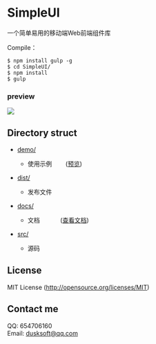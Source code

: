 # SimpleUI
一个简单易用的移动端Web前端组件库

Compile：<br/>
```node
$ npm install gulp -g
$ cd SimpleUI/
$ npm install
$ gulp
```

### preview
![](https://seawongcn.github.io/SimpleUI/demo/img/qrcode.png)

## Directory struct

- [demo/](demo/)
    + 使用示例&nbsp;&nbsp;&nbsp;&nbsp;&nbsp;&nbsp;&nbsp;&nbsp;([预览](https://dusksoft.github.io/SimpleUI/demo/index.html))

- [dist/](dist/)
    + 发布文件

- [docs/](docs/index.md)
    + 文档&nbsp;&nbsp;&nbsp;&nbsp;&nbsp;&nbsp;&nbsp;&nbsp;&nbsp;&nbsp;&nbsp;&nbsp;([查看文档](docs/index.md))

- [src/](src/)
    + 源码

## License
MIT License (http://opensource.org/licenses/MIT)

## Contact me

QQ: 654706160<br/>
Email: dusksoft@qq.com
